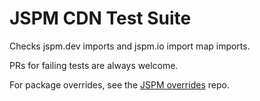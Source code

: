 # JSPM CDN Test Suite

Checks jspm.dev imports and jspm.io import map imports.

PRs for failing tests are always welcome.

For package overrides, see the [JSPM overrides](https://github.com/jspm/overrides) repo.
